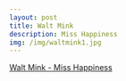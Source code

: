 ```yaml
---
layout: post
title: Walt Mink
description: Miss Happiness
img: /img/waltmink1.jpg
---
```

[Walt Mink - Miss Happiness](m/playlist?list=PLBc1-5rIaB5diDcTMz0laeavC4h0OjcXd)